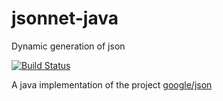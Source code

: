 # jsonnet-java
Dynamic generation of json

[![Build Status](https://travis-ci.org/rmnbnd/jsonnet-java.svg)](https://travis-ci.org/rmnbnd/jsonnet-java)

A java implementation of the project [google/json](https://github.com/google/jsonnet)
